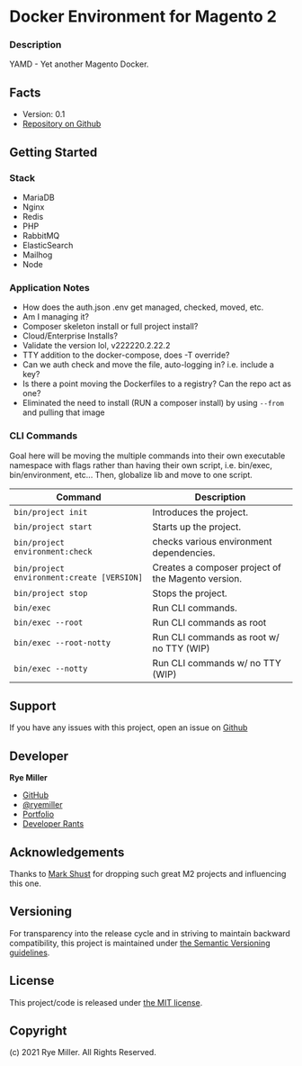 Docker Environment for Magento 2
================================

### Description

YAMD - Yet another Magento Docker.


Facts
-----

 * Version: 0.1
 * [Repository on Github](https://github.com/iods/docker-magento)


Getting Started
---------------

### Stack
 * MariaDB
 * Nginx
 * Redis
 * PHP
 * RabbitMQ
 * ElasticSearch
 * Mailhog
 * Node

### Application Notes

 * How does the auth.json .env get managed, checked, moved, etc.
 * Am I managing it?
 * Composer skeleton install or full project install?
 * Cloud/Enterprise Installs?
 * Validate the version lol, v222220.2.22.2
 * TTY addition to the docker-compose, does -T override?
 * Can we auth check and move the file, auto-logging in? i.e. include a key?
 * Is there a point moving the Dockerfiles to a registry? Can the repo act as one?
 * Eliminated the need to install (RUN a composer install) by using `--from` and pulling that image
 
 
### CLI Commands

Goal here will be moving the multiple commands into their own executable namespace with flags rather than 
having their own script, i.e. bin/exec, bin/environment, etc... Then, globalize lib and move to one script.

| Command | Description  | 
| ------- | ----------- | 
| `bin/project init` | Introduces the project. | 
| `bin/project start` | Starts up the project. | 
| `bin/project environment:check` | checks various environment dependencies. | 
| `bin/project environment:create [VERSION]` | Creates a composer project of the Magento version. | 
| `bin/project stop` | Stops the project. | 
| `bin/exec` | Run CLI commands. | 
| `bin/exec --root` | Run CLI commands as root | 
| `bin/exec --root-notty` | Run CLI commands as root w/ no TTY (WIP) | 
| `bin/exec --notty` | Run CLI commands w/ no TTY (WIP) | 


Support
-------

If you have any issues with this project, open an issue on [Github](https://github.com/iods/docker-magento/issues)


Developer
---------

**Rye Miller**

 * [GitHub](http://github.com/iods/)
 * [@ryemiller](https://twitter.com/ryemiller)
 * [Portfolio](https://ryemiller.io)
 * [Developer Rants](http://drkstr.dev)
 

Acknowledgements
----------------

Thanks to [Mark Shust](https://github.com/markshust) for dropping such great M2 projects and influencing this one.


Versioning	
----------

For transparency into the release cycle and in striving to maintain backward compatibility, this project is
maintained under [the Semantic Versioning guidelines](http://semver.org/).


License
-------

This project/code is released under [the MIT license](https://github.com/iods/docker-magento/LICENSE).


Copyright
---------

(c) 2021 Rye Miller. All Rights Reserved.
